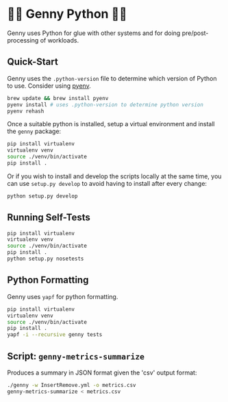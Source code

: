 🧞🐍 Genny Python  🧞🐍
========================

Genny uses Python for glue with other systems and for
doing pre/post-processing of workloads.

Quick-Start
-----------

Genny uses the `.python-version` file to determine
which version of Python to use. Consider using
[pyenv](https://github.com/pyenv/pyenv).

```sh
brew update && brew install pyenv
pyenv install # uses .python-version to determine python version
pyenv rehash
```

Once a suitable python is installed, setup a virtual
environment and install the `genny` package:

```sh
pip install virtualenv
virtualenv venv
source ./venv/bin/activate
pip install .
```

Or if you wish to install and develop the scripts locally at the same time,
you can use `setup.py develop` to avoid having to install after every change:

```sh
python setup.py develop
```

Running Self-Tests
------------------

```sh
pip install virtualenv
virtualenv venv
source ./venv/bin/activate
pip install .
python setup.py nosetests
```

Python Formatting
-----------------

Genny uses `yapf` for python formatting.

```sh
pip install virtualenv
virtualenv venv
source ./venv/bin/activate
pip install .
yapf -i --recursive genny tests
```


Script: `genny-metrics-summarize`
---------------------------------

Produces a summary in JSON format given the 'csv' output format:

```sh
./genny -w InsertRemove.yml -o metrics.csv
genny-metrics-summarize < metrics.csv
```

